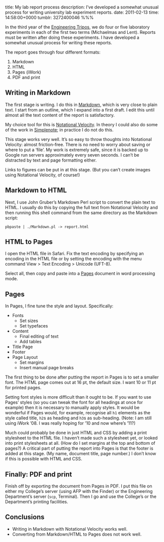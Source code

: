 title: My lab report process
description: I’ve developed a somewhat unusual process for writing university lab experiment reports.
date: 2011-02-13
time: 14:58:00+0000
tumblr: 3272400046
%%%

In the third year of the [Engineering Tripos][ET], we do four or five laboratory experiments in each of the first two terms (Michaelmas and Lent). Reports must be written after doing these experiments. I have developed a somewhat unusual process for writing these reports.

The report goes through four different formats:

1. Markdown
2. HTML
3. Pages (iWork)
4. PDF and print

## Writing in Markdown ##

The first stage is writing. I do this in [Markdown][M], which is very close to plain text. I start from an outline, which I expand into a first draft. I edit this until almost all the text content of the report is satisfactory.

My choice tool for this is [Notational Velocity][NV]. In theory I could also do some of the work in [Simplenote][S]; in practice I do not do this.

This stage works very well. It’s so easy to throw thoughts into Notational Velocity: almost friction-free. There is no need to worry about saving or where to put a ‘file’. My work is extremely safe, since it is backed up to Google run servers approximately every seven seconds. I can’t be distracted by text and page formatting either.

Links to figures can be put in at this stage. (But you can’t create images using Notational Velocity, of course!)

## Markdown to HTML ##

Next, I use John Gruber’s Markdown Perl script to convert the plain text to HTML. I usually do this by copying the full text from Notational Velocity and then running this shell command from the same directory as the Markdown script:

	pbpaste | ./Markdown.pl -> report.html

## HTML to Pages ##

I open the HTML file in Safari. Fix the text encoding by specifying an encoding in the HTML file or by setting the encoding with the menu command View > Text Encoding > Unicode (UFT-8).

Select all, then copy and paste into a [Pages][P] document in word processing mode.

## Pages ##

In Pages, I fine tune the style and layout. Specifically:

- Fonts
	- Set sizes
	- Set typefaces
- Content
	- Final editing of text
	- Add tables
- Title Page
- Footer
- Page Layout
	- Set margins
	- Insert manual page breaks

The first thing to be done after putting the report in Pages is to set a smaller font. The HTML page comes out at 16 pt, the default size. I want 10 or 11 pt for printed pages.

Setting font styles is more difficult than it ought to be. If you want to use Pages’ styles (so you can tweak the font for all headings at once for example) then it is necessary to manually apply styles. It would be wonderful if Pages would, for example, recognise all `h1` elements as the style called title, `h2`s as heading and `h3`s as sub-heading. (Note: I am still using iWork ’08. I was really hoping for ’10 and now where’s ’11?)

Much could probably be done in just HTML and CSS by adding a print stylesheet to the HTML file. I haven’t made such a stylesheet yet, or looked into print stylesheets at all. (How do I set margins at the top and bottom of pages?) A critical part of putting the report into Pages is that the footer is added at this stage. (My name, document title, page number.) I don’t know if this is possible with HTML and CSS.

## Finally: PDF and print ##

Finish off by exporting the document from Pages in PDF. I put this file on either my College’s server (using AFP with the Finder) or the Engineering Department’s server (`scp`, Terminal). Then I go and use the College’s or the Department’s printing facilities.

## Conclusions ##

- Writing in Markdown with Notational Velocity works well.
- Converting from Markdown/HTML to Pages does not work well.

[ET]: http://www.eng.cam.ac.uk/
[M]: http://daringfireball.net/projects/markdown/
[NV]: http://notational.net/
[P]: http://www.apple.com/iwork/pages/
[S]: http://simplenoteapp.com/
